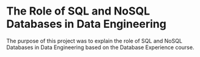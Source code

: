 # The Role of SQL and NoSQL Databases in Data Engineering

The purpose of this project was to explain the role of SQL and NoSQL Databases in Data Engineering based on the Database Experience course. 


